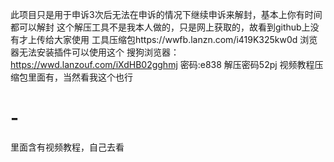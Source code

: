 此项目只是用于申诉3次后无法在申诉的情况下继续申诉来解封，基本上你有时间都可以解封
这个解压工具不是我本人做的，只是网上获取的，故看到github上没有才上传给大家使用
工具压缩包https://wwfb.lanzn.com/i419K325kw0d
浏览器无法安装插件可以使用这个
搜狗浏览器：https://wwd.lanzouf.com/iXdHB02gghmj
密码:e838
解压密码52pj
视频教程压缩包里面有，当然看我这个也行
# -
里面含有视频教程，自己去看
